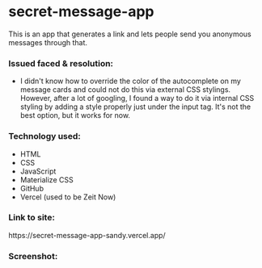 # secret-message-app
 This is an app that generates a link and lets people send you anonymous messages through that.

<h3>Issued faced & resolution:</h3>

- I didn't know how to override the color of the autocomplete on my message cards and could not do this via external CSS stylings. However, after a lot of googling, I found a way to do it via internal CSS styling by adding a style properly just under the input tag. It's not the best option, but it works for now.


<h3>Technology used:</h3>

- HTML
- CSS
- JavaScript
- Materialize CSS
- GitHub
- Vercel (used to be Zeit Now)


<h3>Link to site:</h3>
https://secret-message-app-sandy.vercel.app/

<h3>Screenshot:</h3>




